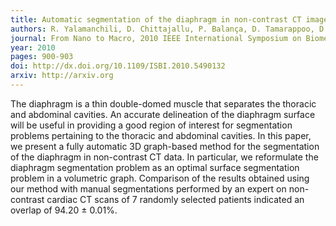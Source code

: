 ```yaml
---
title: Automatic segmentation of the diaphragm in non-contrast CT images.
authors: R. Yalamanchili, D. Chittajallu, P. Balança, D. Tamarappoo, D. Berman, D. Dey and I. Kakadiaris
journal: From Nano to Macro, 2010 IEEE International Symposium on Biomedical Imaging
year: 2010
pages: 900-903
doi: http://dx.doi.org/10.1109/ISBI.2010.5490132
arxiv: http://arxiv.org
---
```


The diaphragm is a thin double-domed muscle that separates the thoracic and abdominal cavities. An accurate delineation of the diaphragm surface will be useful in providing a good region of interest for segmentation problems pertaining to the thoracic and abdominal cavities. In this paper, we present a fully automatic 3D graph-based method for the segmentation of the diaphragm in non-contrast CT data. In particular, we reformulate the diaphragm segmentation problem as an optimal surface segmentation problem in a volumetric graph. Comparison of the results obtained using our method with manual segmentations performed by an expert on non-contrast cardiac CT scans of 7 randomly selected patients indicated an overlap of 94.20 ± 0.01%.
